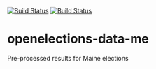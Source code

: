 [![Build Status](https://github.com/openelections/openelections-data-me/actions/workflows/data_tests.yml/badge.svg?branch=master)](https://github.com/openelections/openelections-data-me/actions/workflows/data_tests.yml?query=branch%3Amaster)
[![Build Status](https://github.com/openelections/openelections-data-me/actions/workflows/format_tests.yml/badge.svg?branch=master)](https://github.com/openelections/openelections-data-me/actions/workflows/format_tests.yml?query=branch%3Amaster)

# openelections-data-me
Pre-processed results for Maine elections
